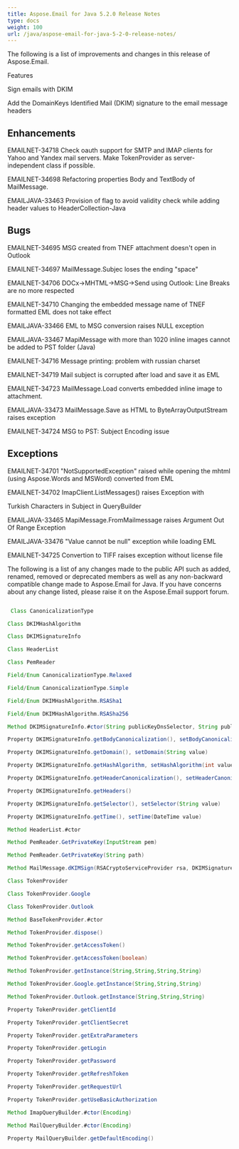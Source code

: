 ```yaml
---
title: Aspose.Email for Java 5.2.0 Release Notes
type: docs
weight: 100
url: /java/aspose-email-for-java-5-2-0-release-notes/
---
```


The following is a list of improvements and changes in this release of Aspose.Email.

Features

Sign emails with DKIM

Add the DomainKeys Identified Mail (DKIM) signature to the email message headers

## **Enhancements**
EMAILNET-34718 Check oauth support for SMTP and IMAP clients for Yahoo and Yandex mail servers. Make TokenProvider as server-independent class if possible.

EMAILNET-34698 Refactoring properties Body and TextBody of MailMessage.

EMAILJAVA-33463 Provision of flag to avoid validity check while adding header values to HeaderCollection-Java
## **Bugs**
EMAILNET-34695 MSG created from TNEF attachment doesn't open in Outlook

EMAILNET-34697 MailMessage.Subjec loses the ending "space"

EMAILNET-34706 DOCx->MHTML->MSG->Send using Outlook: Line Breaks are no more respected

EMAILNET-34710 Changing the embedded message name of TNEF formatted EML does not take effect

EMAILJAVA-33466 EML to MSG conversion raises NULL exception

EMAILJAVA-33467 MapiMessage with more than 1020 inline images cannot be added to PST folder (Java)

EMAILNET-34716 Message printing: problem with russian charset

EMAILNET-34719 Mail subject is corrupted after load and save it as EML

EMAILNET-34723 MailMessage.Load converts embedded inline image to attachment.

EMAILJAVA-33473 MailMessage.Save as HTML to ByteArrayOutputStream raises exception

EMAILNET-34724 MSG to PST: Subject Encoding issue
## **Exceptions**
EMAILNET-34701 "NotSupportedException" raised while opening the mhtml (using Aspose.Words and MSWord) converted from EML

EMAILNET-34702 ImapClient.ListMessages() raises Exception with

Turkish Characters in Subject in QueryBuilder

EMAILJAVA-33465 MapiMessage.FromMailmessage raises Argument Out Of Range Exception

EMAILJAVA-33476 "Value cannot be null" exception while loading EML

EMAILNET-34725 Convertion to TIFF raises exception without license file

The following is a list of any changes made to the public API such as added, renamed, removed or deprecated members as well as any non-backward compatible change made to Aspose.Email for Java. If you have concerns about any change listed, please raise it on the Aspose.Email support forum.

``` java

 Class CanonicalizationType

Class DKIMHashAlgorithm

Class DKIMSignatureInfo

Class HeaderList

Class PemReader

Field/Enum CanonicalizationType.Relaxed

Field/Enum CanonicalizationType.Simple

Field/Enum DKIMHashAlgorithm.RSASha1

Field/Enum DKIMHashAlgorithm.RSASha256

Method DKIMSignatureInfo.#ctor(String publicKeyDnsSelector, String publicKeyDnsDomain)

Property DKIMSignatureInfo.getBodyCanonicalization(), setBodyCanonicalization(int value)

Property DKIMSignatureInfo.getDomain(), setDomain(String value)

Property DKIMSignatureInfo.getHashAlgorithm, setHashAlgorithm(int value)

Property DKIMSignatureInfo.getHeaderCanonicalization(), setHeaderCanonicalization(int value)

Property DKIMSignatureInfo.getHeaders()

Property DKIMSignatureInfo.getSelector(), setSelector(String value)

Property DKIMSignatureInfo.getTime(), setTime(DateTime value)

Method HeaderList.#ctor

Method PemReader.GetPrivateKey(InputStream pem)

Method PemReader.GetPrivateKey(String path)

Method MailMessage.dKIMSign(RSACryptoServiceProvider rsa, DKIMSignatureInfo signatureInfo)

Class TokenProvider

Class TokenProvider.Google

Class TokenProvider.Outlook

Method BaseTokenProvider.#ctor

Method TokenProvider.dispose()

Method TokenProvider.getAccessToken()

Method TokenProvider.getAccessToken(boolean)

Method TokenProvider.getInstance(String,String,String,String)

Method TokenProvider.Google.getInstance(String,String,String)

Method TokenProvider.Outlook.getInstance(String,String,String)

Property TokenProvider.getClientId

Property TokenProvider.getClientSecret

Property TokenProvider.getExtraParameters

Property TokenProvider.getLogin

Property TokenProvider.getPassword

Property TokenProvider.getRefreshToken

Property TokenProvider.getRequestUrl

Property TokenProvider.getUseBasicAuthorization

Method ImapQueryBuilder.#ctor(Encoding)

Method MailQueryBuilder.#ctor(Encoding)

Property MailQueryBuilder.getDefaultEncoding()

```
